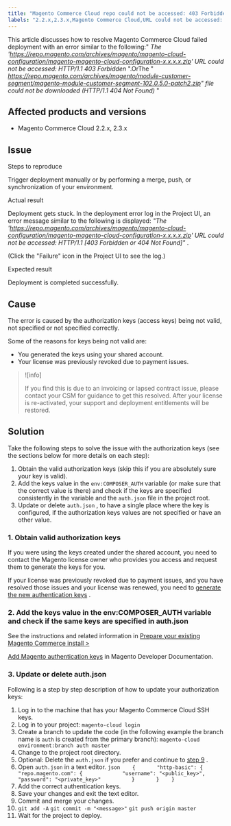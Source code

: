 ```yaml
---
title: "Magento Commerce Cloud repo could not be accessed: 403 Forbidden or 404 Not Found error when deploying"
labels: "2.2.x,2.3.x,Magento Commerce Cloud,URL could not be accessed: HTTP/1.1 403 Forbidden,access key,authentication,deployment error,how to,update"
---
```


This article discusses how to resolve Magento Commerce Cloud failed deployment with an error similar to the following:" *The 'https://repo.magento.com/archives/magento/magento-cloud-configuration/magento-magento-cloud-configuration-x.x.x.x.zip' URL could not be accessed: HTTP/1.1 403 Forbidden* ".OrThe " *https://repo.magento.com/archives/magento/module-customer-segment/magento-module-customer-segment-102.0.5.0-patch2.zip" file could not be downloaded (HTTP/1.1 404 Not Found)* "

## Affected products and versions

* Magento Commerce Cloud 2.2.x, 2.3.x

## Issue

 <span class="wysiwyg-underline">Steps to reproduce</span>

Trigger deployment manually or by performing a merge, push, or synchronization of your environment.

 <span class="wysiwyg-underline">Actual result</span>

Deployment gets stuck. In the deployment error log in the Project UI, an error message similar to the following is displayed: *"The 'https://repo.magento.com/archives/magento/magento-cloud-configuration/magento-magento-cloud-configuration-x.x.x.x.zip' URL could not be accessed: HTTP/1.1 \[403 Forbidden or 404 Not Found\]"* .

(Click the "Failure" icon in the Project UI to see the log.)

 <span class="wysiwyg-underline">Expected result</span>

Deployment is completed successfully.

## Cause

The error is caused by the authorization keys (access keys) being not valid, not specified or not specified correctly.

Some of the reasons for keys being not valid are:

* You generated the keys using your shared account.
* Your license was previously revoked due to payment issues.

>![info]
>
>If you find this is due to an invoicing or lapsed contract issue, please contact your CSM for guidance to get this resolved. After your license is re-activated, your support and deployment entitlements will be restored.

## Solution

Take the following steps to solve the issue with the authorization keys (see the sections below for more details on each step):

1. Obtain the valid authorization keys (skip this if you are absolutely sure your key is valid).
1. Add the keys value in the `env:COMPOSER_AUTH` variable (or make sure that the correct value is there) and check if the keys are specified consistently in the variable and the `auth.json` file in the project root.
1. Update or delete `auth.json` , to have a single place where the key is configured, if the authorization keys values are not specified or have an other value.

### 1. Obtain valid authorization keys

If you were using the keys created under the shared account, you need to contact the Magento license owner who provides you access and request them to generate the keys for you.

If your license was previously revoked due to payment issues, and you have resolved those issues and your license was renewed, you need to [generate the new authentication keys](https://devdocs.magento.com/guides/v2.3/install-gde/prereq/connect-auth.html) .

### 2. Add the keys value in the env:COMPOSER\_AUTH variable and check if the same keys are specified in auth.json

See the instructions and related information in [Prepare your existing Magento Commerce install >](https://devdocs.magento.com/cloud/setup/first-time-setup-import-prepare.html#auth-json)

 [Add Magento authentication keys](https://devdocs.magento.com/cloud/setup/first-time-setup-import-prepare.html#auth-json) in Magento Developer Documentation.

### 3.  Update or delete auth.json

Following is a step by step description of how to update your authorization keys:

1. Log in to the machine that has your Magento Commerce Cloud SSH keys.
1. Log in to your project:     `magento-cloud login`     
1. Create a branch to update the code (in the following example the branch name is `auth` is created from the primary branch):     `magento-cloud environment:branch auth master`     
1. Change to the project root directory.
1. Optional: Delete the `auth.json` if you prefer and continue to [step 9](#step9) .
1. Open `auth.json` in a text editor.    ```json    {       "http-basic": {          "repo.magento.com": {             "username": "<public_key>",             "password": "<private_key>"          }       }    }    ```    
1. Add the correct authentication keys.
1. Save your changes and exit the text editor.
1. Commit and merge your changes.
1. `git add -A`      `git commit -m "<message>"`      `git push origin master`     
1. Wait for the project to deploy.
